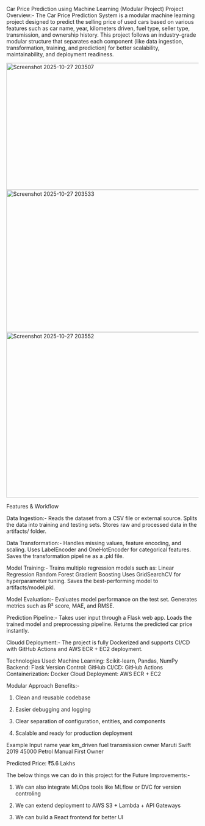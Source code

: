 Car Price Prediction using Machine Learning (Modular Project)
Project Overview:-
The Car Price Prediction System is a modular machine learning project designed to predict the selling price of used cars based on various features such as car name, year, kilometers driven, fuel type, seller type, transmission, and ownership history.
This project follows an industry-grade modular structure that separates each component (like data ingestion, transformation, training, and prediction) for better scalability, maintainability, and deployment readiness.

<img width="883" height="332" alt="Screenshot 2025-10-27 203507" src="https://github.com/user-attachments/assets/443aae62-ed98-4060-ab5e-1f912c51e391" />
<img width="802" height="372" alt="Screenshot 2025-10-27 203533" src="https://github.com/user-attachments/assets/74d547d1-014d-4fe9-bdb7-e980bf94533f" />
<img width="854" height="433" alt="Screenshot 2025-10-27 203552" src="https://github.com/user-attachments/assets/c821a585-ce06-487c-9318-cfe062fe4fe2" />



Features & Workflow

Data Ingestion:-
Reads the dataset from a CSV file or external source.
Splits the data into training and testing sets.
Stores raw and processed data in the artifacts/ folder.

Data Transformation:-
Handles missing values, feature encoding, and scaling.
Uses LabelEncoder and OneHotEncoder for categorical features.
Saves the transformation pipeline as a .pkl file.

Model Training:-
Trains multiple regression models such as:
Linear Regression
Random Forest
Gradient Boosting
Uses GridSearchCV for hyperparameter tuning.
Saves the best-performing model to artifacts/model.pkl.

Model Evaluation:-
Evaluates model performance on the test set.
Generates metrics such as R² score, MAE, and RMSE.

Prediction Pipeline:-
Takes user input through a Flask web app.
Loads the trained model and preprocessing pipeline.
Returns the predicted car price instantly.

Cloudd Deployment:-
The project is fully Dockerized and supports CI/CD with GitHub Actions and AWS ECR + EC2 deployment.

Technologies Used:
Machine Learning: Scikit-learn, Pandas, NumPy
Backend: Flask
Version Control: GitHub
CI/CD: GitHub Actions
Containerization: Docker
Cloud Deployment: AWS ECR + EC2

Modular Approach Benefits:-
1) Clean and reusable codebase

2) Easier debugging and logging

3) Clear separation of configuration, entities, and components

4) Scalable and ready for production deployment

Example Input
name	             year	        km_driven        	fuel          transmission     	    owner
Maruti Swift	     2019	          45000	         Petrol		         Manual        	   First Owner

Predicted Price: ₹5.6 Lakhs

The below things we can do in this project for the Future Improvements:-

1) We can also integrate MLOps tools like MLflow or DVC for version controling

2) We can extend deployment to AWS S3 + Lambda + API Gateways 

3) We can  build  a React frontend for better UI




